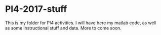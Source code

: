 # PI4-2017-stuff

This is my folder for PI4 activities.  I will have here my matlab code, as well as some instructional stuff and data.  More to come soon.